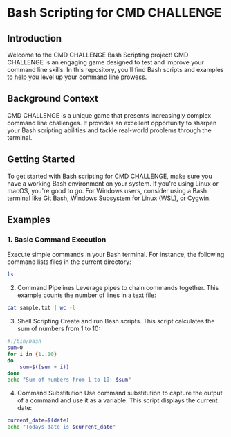 # Bash Scripting for CMD CHALLENGE

## Introduction
Welcome to the CMD CHALLENGE Bash Scripting project! CMD CHALLENGE is an engaging game designed to test and improve your command line skills. In this repository, you'll find Bash scripts and examples to help you level up your command line prowess.

## Background Context
CMD CHALLENGE is a unique game that presents increasingly complex command line challenges. It provides an excellent opportunity to sharpen your Bash scripting abilities and tackle real-world problems through the terminal.

## Getting Started
To get started with Bash scripting for CMD CHALLENGE, make sure you have a working Bash environment on your system. If you're using Linux or macOS, you're good to go. For Windows users, consider using a Bash terminal like Git Bash, Windows Subsystem for Linux (WSL), or Cygwin.

## Examples

### 1. Basic Command Execution
Execute simple commands in your Bash terminal. For instance, the following command lists files in the current directory:
```bash
ls
```
2. Command Pipelines
Leverage pipes to chain commands together. This example counts the number of lines in a text file:
```bash
cat sample.txt | wc -l
```
3. Shell Scripting
Create and run Bash scripts. This script calculates the sum of numbers from 1 to 10:
```bash
#!/bin/bash
sum=0
for i in {1..10}
do
    sum=$((sum + i))
done
echo "Sum of numbers from 1 to 10: $sum"

```
4. Command Substitution
Use command substitution to capture the output of a command and use it as a variable. This script displays the current date:
```bash
current_date=$(date)
echo "Todays date is $current_date"

```
